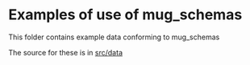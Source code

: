 # Examples of use of mug_schemas

This folder contains example data conforming to mug_schemas

The source for these is in [src/data](../src/data/examples)
